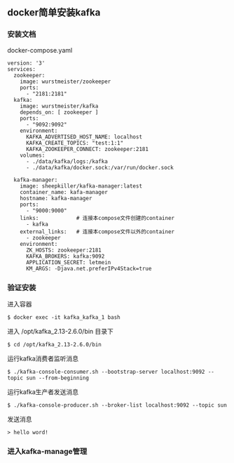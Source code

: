 ## docker简单安装kafka

### 安装文档

docker-compose.yaml

```
version: '3'
services:
  zookeeper:
    image: wurstmeister/zookeeper
    ports:
      - "2181:2181"
  kafka:
    image: wurstmeister/kafka
    depends_on: [ zookeeper ]
    ports:
      - "9092:9092"
    environment:
      KAFKA_ADVERTISED_HOST_NAME: localhost
      KAFKA_CREATE_TOPICS: "test:1:1"
      KAFKA_ZOOKEEPER_CONNECT: zookeeper:2181
    volumes:
      - ./data/kafka/logs:/kafka
      - ./data/kafka/docker.sock:/var/run/docker.sock

  kafka-manager:
    image: sheepkiller/kafka-manager:latest
    container_name: kafa-manager
    hostname: kafka-manager
    ports:
      - "9000:9000"
    links:            # 连接本compose文件创建的container
      - kafka
    external_links:   # 连接本compose文件以外的container
      - zookeeper
    environment:
      ZK_HOSTS: zookeeper:2181
      KAFKA_BROKERS: kafka:9092
      APPLICATION_SECRET: letmein
      KM_ARGS: -Djava.net.preferIPv4Stack=true
```

### 验证安装
进入容器
```
$ docker exec -it kafka_kafka_1 bash
```


进入 /opt/kafka_2.13-2.6.0/bin 目录下
```
$ cd /opt/kafka_2.13-2.6.0/bin
```

运行kafka消费者监听消息
```
$ ./kafka-console-consumer.sh --bootstrap-server localhost:9092 --topic sun --from-beginning
``` 
 
运行kafka生产者发送消息
```
$ ./kafka-console-producer.sh --broker-list localhost:9092 --topic sun
 ```
发送消息
```
> hello word!
```

### 进入kafka-manage管理

